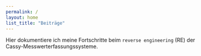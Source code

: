 ```yaml
---
permalink: /
layout: home
list_title: "Beiträge"
---
```


Hier dokumentiere ich meine Fortschritte beim `reverse engineering` (RE) der Cassy-Messwerterfassungssysteme.
